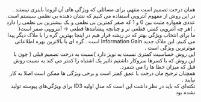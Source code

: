 <div dir="rtl">
همان درخت تصمیم است منتهی برای مسائلی که ویژگی های آن لزوما باینری نیستند .
<br/>
در این روش از مفهوم آنتروپی استفاده می کنیم که نشان دهنده بی نظمی سیستم است. عددی همواره مثبت بین 0 و 1 که صفر 
کمترین بی نظمی و یک بیشترین بی نظمی را دارد . )هر چه آنتروپی کمتر، قطعی تر و چنانچه پیشامدها قطعی -< آنتروپپی صفر است(
<br/>
ما برای انتخاب ویژگی بهتر که در ریشه قرار هیم در اینجا بهترین گره را با ملاک دیگر پیدا می کنیم. این ملاک جدید Information
Gain است . گره ای با بالاترین بهره اطلاعاتی موثرترین ویژگی است . 
<br/>
این روش حساسیت کمتری نسبت به نویز دارد )نسبت به درخت تصمیم قبلی ( چون با این روش که با کسرها سروکار داشتیم تاثیر 
یک اشتباه را کمتر می کند به نسبت روش قبل که میزان خطا ها را می شمرد. 
<br/>
همچنان ترجیح مان درخت با عمق کمتر است و برخی ویژگی ها ممکن است اصلا به کار نیایند .
  <br/>
  نکته‌ای که باید در نظر داشت این است که مدلِ اولیه ID3 برای ویژگی‌های پیوسته تولید نشده بود
</div>
